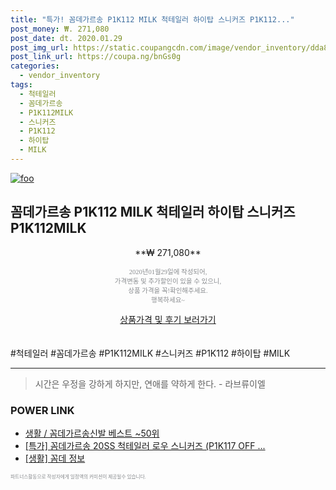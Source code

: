 ```yaml
--- 
title: "특가! 꼼데가르송 P1K112 MILK 척테일러 하이탑 스니커즈 P1K112..." 
post_money: ₩. 271,080 
post_date: dt. 2020.01.29 
post_img_url: https://static.coupangcdn.com/image/vendor_inventory/dda8/1bfaf094b6d89df77c78156e020b7d53c4b376ae21ca7df6393ad399bb3d.jpg 
post_link_url: https://coupa.ng/bnGs0g 
categories: 
  - vendor_inventory 
tags: 
  - 척테일러 
  - 꼼데가르송 
  - P1K112MILK 
  - 스니커즈 
  - P1K112 
  - 하이탑 
  - MILK 
--- 
```

[![foo](https://static.coupangcdn.com/image/vendor_inventory/dda8/1bfaf094b6d89df77c78156e020b7d53c4b376ae21ca7df6393ad399bb3d.jpg)](https://coupa.ng/bnGs0g) 

## 꼼데가르송 P1K112 MILK 척테일러 하이탑 스니커즈 P1K112MILK 
<p style="text-align: center;">**₩ 271,080**</p> 
<p style="text-align: center;"><span style="color: #898c8f; font-family: Georgia,Times,serif; font-size: 0.75em;">2020년01월29일에 작성되어, <br>가격변동 및 추가할인이 있을 수 있으니,<br> 상품 가격을 꼭!확인해주세요.<br>행복하세요~</span> 
</p>	 
<div markdown="0" style="text-align: center;"><a href="https://coupa.ng/bnGs0g" class="btn btn--success">상품가격 및 후기 보러가기</a></div> 
<br><br> 
  #척테일러 #꼼데가르송 #P1K112MILK #스니커즈 #P1K112 #하이탑 #MILK 
<hr> 

> 시간은 우정을 강하게 하지만, 연애를 약하게 한다. - 라브류이엘 


### POWER LINK

* <a href="https://blog.naver.com/santokki14/221778455903" target="_blank">생활 / 꼼데가르송신발 베스트 ~50위</a>
* <a href="https://blog.naver.com/santokki14/221790159182" target="_blank">[특가] 꼼데가르송 20SS 척테일러 로우 스니커즈 (P1K117 OFF ...</a>
* <a href="https://blog.naver.com/fasyy4321/221769985308" target="_blank"> [생활] 꼼데 정보 </a>

<span style="color: #898c8f; font-family: Georgia,Times,serif; font-size: 0.55em;">파트너스활동으로 작성자에게 일정액의 커미션이 제공될수 있습니다.</span> 

